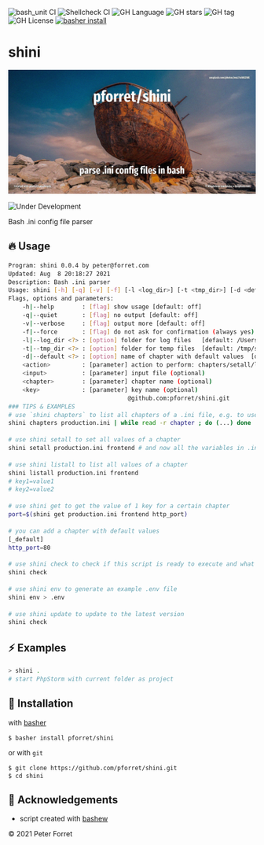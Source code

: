 ![bash_unit CI](https://github.com/pforret/shini/workflows/bash_unit%20CI/badge.svg)
![Shellcheck CI](https://github.com/pforret/shini/workflows/Shellcheck%20CI/badge.svg)
![GH Language](https://img.shields.io/github/languages/top/pforret/shini)
![GH stars](https://img.shields.io/github/stars/pforret/shini)
![GH tag](https://img.shields.io/github/v/tag/pforret/shini)
![GH License](https://img.shields.io/github/license/pforret/shini)
[![basher install](https://img.shields.io/badge/basher-install-white?logo=gnu-bash&style=flat)](https://basher.gitparade.com/package/)

# shini

![shini](assets/unsplash.ini.jpg)

![Under Development](https://img.shields.io/badge/under-development-orange)

Bash .ini config file parser

## 🔥 Usage

```bash
Program: shini 0.0.4 by peter@forret.com
Updated: Aug  8 20:18:27 2021
Description: Bash .ini parser
Usage: shini [-h] [-q] [-v] [-f] [-l <log_dir>] [-t <tmp_dir>] [-d <default>] <action> <input?> <chapter?> <key?>
Flags, options and parameters:
    -h|--help        : [flag] show usage [default: off]
    -q|--quiet       : [flag] no output [default: off]
    -v|--verbose     : [flag] output more [default: off]
    -f|--force       : [flag] do not ask for confirmation (always yes) [default: off]
    -l|--log_dir <?> : [option] folder for log files   [default: /Users/pforret/log/shini]
    -t|--tmp_dir <?> : [option] folder for temp files  [default: /tmp/shini]
    -d|--default <?> : [option] name of chapter with default values  [default: _default]
    <action>         : [parameter] action to perform: chapters/setall/listall/get
    <input>          : [parameter] input file (optional)
    <chapter>        : [parameter] chapter name (optional)
    <key>            : [parameter] key name (optional)
                                  @github.com:pforret/shini.git                                             
### TIPS & EXAMPLES
# use `shini chapters` to list all chapters of a .ini file, e.g. to use in a loop
shini chapters production.ini | while read -r chapter ; do (...) done

# use shini setall to set all values of a chapter
shini setall production.ini frontend # and now all the variables in .ini have been set

# use shini listall to list all values of a chapter
shini listall production.ini frontend
# key1=value1
# key2=value2

# use shini get to get the value of 1 key for a certain chapter
port=$(shini get production.ini frontend http_port)

# you can add a chapter with default values
[_default]
http_port=80

# use shini check to check if this script is ready to execute and what values the options/flags are
shini check

# use shini env to generate an example .env file
shini env > .env

# use shini update to update to the latest version
shini check
```

## ⚡️ Examples

```bash
> shini .
# start PhpStorm with current folder as project
```

## 🚀 Installation

with [basher](https://github.com/basherpm/basher)

	$ basher install pforret/shini

or with `git`

	$ git clone https://github.com/pforret/shini.git
	$ cd shini

## 📝 Acknowledgements

* script created with [bashew](https://github.com/pforret/bashew)

&copy; 2021 Peter Forret
